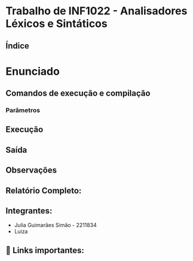 # Trabalho de INF1022 - Analisadores Léxicos e Sintáticos

## Índice

# Enunciado


## Comandos de execução e compilação


### Parâmetros


## Execução


## Saída


## Observações


## Relatório Completo:

## Integrantes:
- Julia Guimarães Simão - 2211834
- Luiza 

## 🔗 Links importantes:
